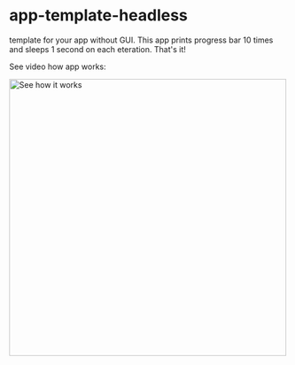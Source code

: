 # app-template-headless
template for your app without GUI. This app prints progress bar 10 times and sleeps 1 second on each eteration. That's it!


See video how app works:

<a href="https://i.imgur.com/SoBNNJj.mp4" title="demo video"><img src="https://i.imgur.com/E4NvKH2.png" alt="See how it works" width="500px"/></a>
